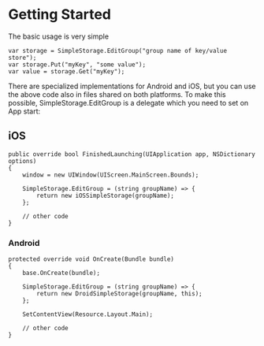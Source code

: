 # Getting Started

The basic usage is very simple

    var storage = SimpleStorage.EditGroup("group name of key/value store");
    var storage.Put("myKey", "some value");
    var value = storage.Get("myKey");

There are specialized implementations for Android and iOS, but you can use the above code also in files shared on both platforms. To make this possible, SimpleStorage.EditGroup is a delegate which you need to set on App start:

## iOS

    public override bool FinishedLaunching(UIApplication app, NSDictionary options)
    {
        window = new UIWindow(UIScreen.MainScreen.Bounds);
        
        SimpleStorage.EditGroup = (string groupName) => {
            return new iOSSimpleStorage(groupName);
        };
        
        // other code
    }

### Android
    protected override void OnCreate(Bundle bundle)
    {
        base.OnCreate(bundle);
        
        SimpleStorage.EditGroup = (string groupName) => {
            return new DroidSimpleStorage(groupName, this);
        };
        
        SetContentView(Resource.Layout.Main);
         
        // other code
    }
